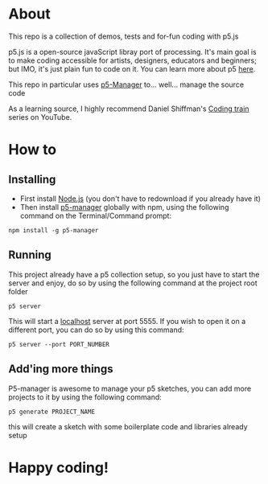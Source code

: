 # About
This repo is a collection of demos, tests and for-fun coding with p5.js

p5.js is a open-source javaScript libray port of processing. It's main goal is to make coding accessible for artists, designers, educators and beginners; but IMO, it's just plain fun to code on it. You can learn more about p5 [here](https://p5js.org/).

This repo in particular uses [p5-Manager](https://github.com/chiunhau/p5-manager) to... well... manage the source code

As a learning source, I highly recommend Daniel Shiffman's [Coding train](https://www.youtube.com/channel/UCvjgXvBlbQiydffZU7m1_aw) series on YouTube.

# How to
## Installing
- First install [Node.js](https://nodejs.org/en/) (you don't have to redownload if you already have it)
- Then install [p5-manager](https://www.npmjs.com/package/p5-manager) globally with npm, using the following command on the Terminal/Command prompt:
```shell
npm install -g p5-manager
```

## Running
This project already have a p5 collection setup, so you just have to start the server and enjoy, do so by using the following command at the project root folder
```shell
p5 server
```
This will start a [localhost](http://localhost:5555) server at port 5555. If you wish to open it on a different port, you can do so by using this command:
```shell
p5 server --port PORT_NUMBER
```

## Add'ing more things
P5-manager is awesome to manage your p5 sketches, you can add more projects to it by using the following command:
```shell
p5 generate PROJECT_NAME
```
this will create a sketch with some boilerplate code and libraries already setup

# Happy coding!